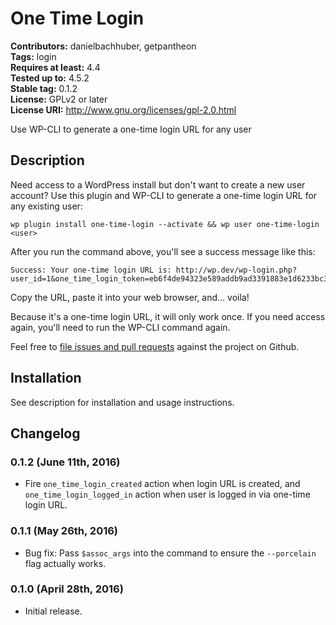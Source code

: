# One Time Login #
**Contributors:** danielbachhuber, getpantheon  
**Tags:** login  
**Requires at least:** 4.4  
**Tested up to:** 4.5.2  
**Stable tag:** 0.1.2  
**License:** GPLv2 or later  
**License URI:** http://www.gnu.org/licenses/gpl-2.0.html  

Use WP-CLI to generate a one-time login URL for any user

## Description ##

Need access to a WordPress install but don't want to create a new user account? Use this plugin and WP-CLI to generate a one-time login URL for any existing user:

    wp plugin install one-time-login --activate && wp user one-time-login <user>

After you run the command above, you'll see a success message like this:

    Success: Your one-time login URL is: http://wp.dev/wp-login.php?user_id=1&one_time_login_token=eb6f4de94323e589addb9ad3391883e1d6233bc3

Copy the URL, paste it into your web browser, and... voila!

Because it's a one-time login URL, it will only work once. If you need access again, you'll need to run the WP-CLI command again.

Feel free to [file issues and pull requests](https://github.com/runcommand/one-time-login) against the project on Github.

## Installation ##

See description for installation and usage instructions.

## Changelog ##

### 0.1.2 (June 11th, 2016) ###

* Fire `one_time_login_created` action when login URL is created, and `one_time_login_logged_in` action when user is logged in via one-time login URL.

### 0.1.1 (May 26th, 2016) ###

* Bug fix: Pass `$assoc_args` into the command to ensure the `--porcelain` flag actually works.

### 0.1.0 (April 28th, 2016) ###

* Initial release.
